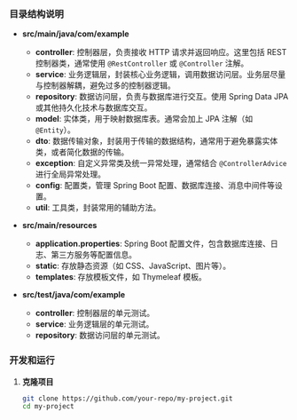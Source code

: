 ### 目录结构说明

- **src/main/java/com/example**
    - **controller**: 控制器层，负责接收 HTTP 请求并返回响应。这里包括 REST 控制器类，通常使用 `@RestController` 或 `@Controller` 注解。
    - **service**: 业务逻辑层，封装核心业务逻辑，调用数据访问层。业务层尽量与控制器解耦，避免过多的控制器逻辑。
    - **repository**: 数据访问层，负责与数据库进行交互。使用 Spring Data JPA 或其他持久化技术与数据库交互。
    - **model**: 实体类，用于映射数据库表。通常会加上 JPA 注解（如 `@Entity`）。
    - **dto**: 数据传输对象，封装用于传输的数据结构，通常用于避免暴露实体类，或者简化数据的传输。
    - **exception**: 自定义异常类及统一异常处理，通常结合 `@ControllerAdvice` 进行全局异常处理。
    - **config**: 配置类，管理 Spring Boot 配置、数据库连接、消息中间件等设置。
    - **util**: 工具类，封装常用的辅助方法。

- **src/main/resources**
    - **application.properties**: Spring Boot 配置文件，包含数据库连接、日志、第三方服务等配置信息。
    - **static**: 存放静态资源（如 CSS、JavaScript、图片等）。
    - **templates**: 存放模板文件，如 Thymeleaf 模板。

- **src/test/java/com/example**
    - **controller**: 控制器层的单元测试。
    - **service**: 业务逻辑层的单元测试。
    - **repository**: 数据访问层的单元测试。

### 开发和运行

1. **克隆项目**

   ```bash
   git clone https://github.com/your-repo/my-project.git
   cd my-project